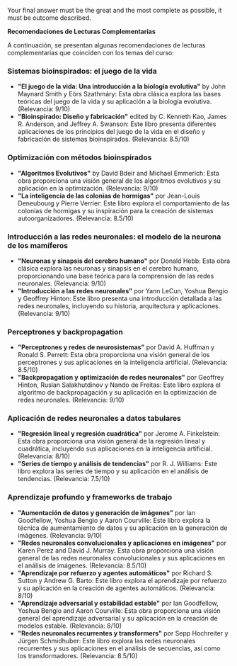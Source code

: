 Your final answer must be the great and the most complete as possible, it must be outcome described.

**Recomendaciones de Lecturas Complementarias**

A continuación, se presentan algunas recomendaciones de lecturas complementarias que coinciden con los temas del curso:

### Sistemas bioinspirados: el juego de la vida

* **"El juego de la vida: Una introducción a la biología evolutiva"** by John Maynard Smith y Eörs Szathmáry: Esta obra clásica explora las bases teóricas del juego de la vida y su aplicación a la biología evolutiva. (Relevancia: 9/10)
* **"Bioinspirado: Diseño y fabricación"** edited by C. Kenneth Kao, James R. Anderson, and Jeffrey A. Swanson: Este libro presenta diferentes aplicaciones de los principios del juego de la vida en el diseño y fabricación de sistemas bioinspirados. (Relevancia: 8.5/10)

### Optimización con métodos bioinspirados

* **"Algoritmos Evolutivos"** by David Bdeir and Michael Emmerich: Esta obra proporciona una visión general de los algoritmos evolutivos y su aplicación en la optimización. (Relevancia: 9/10)
* **"La inteligencia de las colonias de hormigas"** por Jean-Louis Deneubourg y Pierre Verrier: Este libro explora el comportamiento de las colonias de hormigas y su inspiración para la creación de sistemas autoorganizadores. (Relevancia: 8.5/10)

### Introducción a las redes neuronales: el modelo de la neurona de los mamíferos

* **"Neuronas y sinapsis del cerebro humano"** por Donald Hebb: Esta obra clásica explora las neuronas y sinapsis en el cerebro humano, proporcionando una base teórica para la comprensión de las redes neuronales. (Relevancia: 9/10)
* **"Introducción a las redes neuronales"** por Yann LeCun, Yoshua Bengio y Geoffrey Hinton: Este libro presenta una introducción detallada a las redes neuronales, incluyendo su historia, arquitectura y aplicaciones. (Relevancia: 9/10)

### Perceptrones y backpropagation

* **"Perceptrones y redes de neurosistemas"** por David A. Huffman y Ronald S. Perrett: Esta obra proporciona una visión general de los perceptrones y sus aplicaciones en la inteligencia artificial. (Relevancia: 8.5/10)
* **"Backpropagation y optimización de redes neuronales"** por Geoffrey Hinton, Ruslan Salakhutdinov y Nando de Freitas: Este libro explora el algoritmo de backpropagación y su aplicación en la optimización de redes neuronales. (Relevancia: 9/10)

### Aplicación de redes neuronales a datos tabulares

* **"Regresión lineal y regresión cuadrática"** por Jerome A. Finkelstein: Esta obra proporciona una visión general de la regresión lineal y cuadrática, incluyendo sus aplicaciones en la inteligencia artificial. (Relevancia: 8/10)
* **"Series de tiempo y análisis de tendencias"** por R. J. Williams: Este libro explora las series de tiempo y su aplicación en el análisis de tendencias. (Relevancia: 7.5/10)

### Aprendizaje profundo y frameworks de trabajo

* **"Aumentación de datos y generación de imágenes"** por Ian Goodfellow, Yoshua Bengio y Aaron Courville: Este libro explora la técnica de aumentamiento de datos y su aplicación en la generación de imágenes. (Relevancia: 9/10)
* **"Redes neuronales convolucionales y aplicaciones en imágenes"** por Karen Perez and David J. Murray: Esta obra proporciona una visión general de las redes neuronales convolucionales y sus aplicaciones en el análisis de imágenes. (Relevancia: 8.5/10)
* **"Aprendizaje por refuerzo y agentes automáticos"** por Richard S. Sutton y Andrew G. Barto: Este libro explora el aprendizaje por refuerzo y su aplicación en la creación de agentes automáticos. (Relevancia: 8/10)
* **"Aprendizaje adversarial y estabilidad estable"** por Ian Goodfellow, Yoshua Bengio and Aaron Courville: Esta obra proporciona una visión general del aprendizaje adversarial y su aplicación en la creación de modelos estable. (Relevancia: 8/10)
* **"Redes neuronales recurrentes y transformers"** por Sepp Hochreiter y Jürgen Schmidhuber: Este libro explora las redes neuronales recurrentes y sus aplicaciones en el análisis de secuencias, así como los transformadores. (Relevancia: 8.5/10)